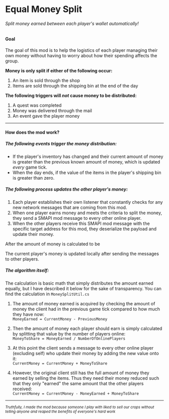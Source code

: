 # Equal Money  Split

###### Split money earned between each player's wallet automatically!


#### Goal

The goal of this mod is to help the logistics of each player managing their own money without having to worry about how their spending affects the group.

**Money is only split if either of the following occur:**
1. An item is sold through the shop
2. Items are sold through the shipping bin at the end of the day

**The following triggers will  _not_ cause money to be distributed:**
1. A quest was completed
2. Money was delivered through the mail
3. An event gave the player money

---

#### How does the mod work?

##### The following events trigger the money distribution:

- If the player's inventory has changed and their current amount of money is greater than the previous known amount of money, which is updated _every_ game tick.
- When the day ends, if the value of the items in the player's shipping bin is greater than zero.

##### The following process updates the other player's money:

1. Each player establishes their own listener that constantly checks for any new network messages that are coming from this mod.
2. When one player earns money and meets the criteria to split the money, they send a SMAPI mod message to every other online player.
3. When the other players receive this SMAPI mod message with the specific target address for this mod, they deserialize the payload and update their money.

After the amount of money is calculated to be  

The current player's money is updated locally after sending the messages to other players.

##### The algorithm itself: 
The calculation is basic math that simply distributes the amount earned equally, but I have described it below for the sake of transparency. You can find the calculation in `MoneySplitUtil.cs`

1. The amount of money earned is acquired by checking the amount of money the client had in the previous game tick compared to how much they have now:  
`MoneyEarned = CurrentMoney - PreviousMoney`

2. Then the amount of money each player should earn is simply calculated by splitting that value by the number of players online:  
`MoneyToShare = MoneyEarned / NumberOfOnlinePlayers`

3. At this point the client sends a message to every other online player (excluding self) who update their money by adding the new value onto it:  
`CurrentMoney = CurrentMoney + MoneyToShare`

4. However, the original client still has the full amount of money they earned by selling the items. Thus they need their money reduced such that they only "earned" the same amount that the other players received:  
`CurrentMoney = CurrentMoney - MoneyEarned + MoneyToShare`

---



<sup>_Truthfully, I made the mod because _someone_ I play with liked to sell our crops without telling anyone and reaped the benefits of everyone's hard work_</sup>
